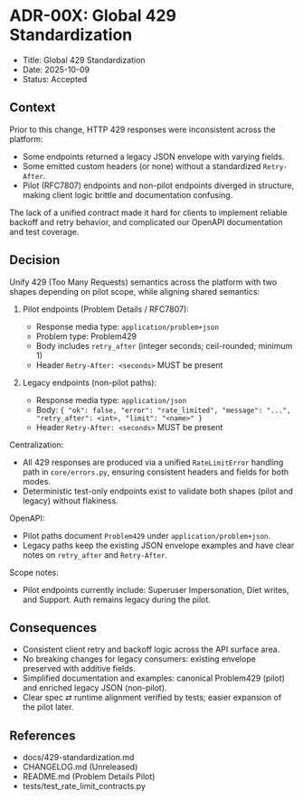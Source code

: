 # ADR-00X: Global 429 Standardization

- Title: Global 429 Standardization
- Date: 2025-10-09
- Status: Accepted

## Context

Prior to this change, HTTP 429 responses were inconsistent across the platform:
- Some endpoints returned a legacy JSON envelope with varying fields.
- Some emitted custom headers (or none) without a standardized `Retry-After`.
- Pilot (RFC7807) endpoints and non-pilot endpoints diverged in structure, making client logic brittle and documentation confusing.

The lack of a unified contract made it hard for clients to implement reliable backoff and retry behavior, and complicated our OpenAPI documentation and test coverage.

## Decision

Unify 429 (Too Many Requests) semantics across the platform with two shapes depending on pilot scope, while aligning shared semantics:

1) Pilot endpoints (Problem Details / RFC7807):
   - Response media type: `application/problem+json`
   - Problem type: Problem429
   - Body includes `retry_after` (integer seconds; ceil-rounded; minimum 1)
   - Header `Retry-After: <seconds>` MUST be present

2) Legacy endpoints (non-pilot paths):
   - Response media type: `application/json`
   - Body: `{ "ok": false, "error": "rate_limited", "message": "...", "retry_after": <int>, "limit": "<name>" }`
   - Header `Retry-After: <seconds>` MUST be present

Centralization:
- All 429 responses are produced via a unified `RateLimitError` handling path in `core/errors.py`, ensuring consistent headers and fields for both modes.
- Deterministic test-only endpoints exist to validate both shapes (pilot and legacy) without flakiness.

OpenAPI:
- Pilot paths document `Problem429` under `application/problem+json`.
- Legacy paths keep the existing JSON envelope examples and have clear notes on `retry_after` and `Retry-After`.

Scope notes:
- Pilot endpoints currently include: Superuser Impersonation, Diet writes, and Support. Auth remains legacy during the pilot.

## Consequences

- Consistent client retry and backoff logic across the API surface area.
- No breaking changes for legacy consumers: existing envelope preserved with additive fields.
- Simplified documentation and examples: canonical Problem429 (pilot) and enriched legacy JSON (non-pilot).
- Clear spec ⇄ runtime alignment verified by tests; easier expansion of the pilot later.

## References

- docs/429-standardization.md
- CHANGELOG.md (Unreleased)
- README.md (Problem Details Pilot)
- tests/test_rate_limit_contracts.py
